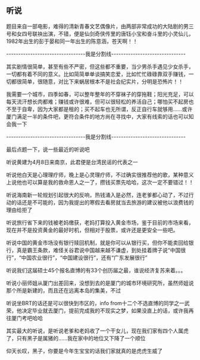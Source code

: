 ## 听说 ##

题目来自一部电影，难得的清新青春文艺偶像片，由两部非常成功的大陆剧的男三号和女四号联袂出演，不错，便是仙剑奇侠传里的唐钰小宝和奋斗里的小灵仙儿，1982年出生的彭于晏和同一年出生的陈意涵，苍天啊！！

---------------------------------我是分割线-------------------------------

其实剧情很简单，甚至有些不严密，但这些都不重要，当少男杀手遇见少女杀手，一切都有着不同的意义。比如简简单单谈搞笑恋爱，比如忙忙碌碌靠双手赚钱，一切都很简单，很随意，对比下来蜗居根本不是社会纪实片，分明是恐怖片！！

我需要一个城市，四季如春，可以整年整年的不穿袜子的穿拖鞋；阳光充足，可以每天流汗想长肉都难；赚钱或许很难，但可以很轻松的养活自己；哪怕买不起房也不至于自卑，因为大家都是租的；买不起车也无所谓，反正自行车就够用……或许厦门满足一半的条件吧，更符合条件的地方尚在寻找中，大家有线索的话也可以知会我一下

---------------------------------我是分割线-------------------------------

最后点题一下，说一些最近的听说吧

听说黄建为4月8日来南京，此君便是台湾民谣的代表之一

听说他白天是心理理疗师，晚上是心灵理疗师，不过确实很推荐他的歌，某种意义上说他也可以算是我的救命恩人之一了，攒钱买票先哈哈，这次一定不要错过！！

听说海南新一轮规划引起很大的反响，热钱涌入是必然，连老爹都心动了，不过行动的话还是不可能的，因为我提出的寒假去看房就当去旅游的建议被他以浪费钱的理由给拒了

听说旅行省下来的钱被老妈缴获，老妈打算投入黄金市场，鉴于目前的市场来看，现在并不是投资黄金的最好时机，但相对于股票，或许还是更安全一些吧。

听说中国的黄金市场没有银行赎回机制，就是你可以从银行买，但你不能卖回给银行，真是霸王条款，难怪关谷君说中国越来越不谦虚，到处挂着牌子说“中国很行”，“中国农业很行”，“中国建设很行”，还有“广东发展很行”

听说我们这届硕士45个报名直博的有33个创历届之最，谁说经济复苏来着。。。

听说小丽师姐从厦门出差回来，没想到去的是厦门的城市环境研究所，虽然师姐说那个所是新建的，而且还在远离本岛的集美，不过

听说坐BRT的话还是可以很快到市区的，info from十二个不选直博的同学之一武荣，他决定毕业就去厦门，提前完成我的不现实之梦，如果没直上的话，或许我再往厦门考吧哈哈

其实最大的听说，是听说老爹和老妈收了一个干女儿，现在我们家有四个人属虎了，只有黑子是属猪的……我在家中的地位又下降了一个顺位

仰天长叹，黑子，你要是今年生宝宝的话我们家就真的是虎虎生威了